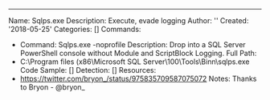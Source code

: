 ---
Name: Sqlps.exe
Description: Execute, evade logging
Author: ''
Created: '2018-05-25'
Categories: []
Commands:
  - Command: Sqlps.exe -noprofile
    Description: Drop into a SQL Server PowerShell console without Module and ScriptBlock Logging.
Full Path:
  - C:\Program files (x86\Microsoft SQL Server\100\Tools\Binn\sqlps.exe
Code Sample: []
Detection: []
Resources:
  - https://twitter.com/bryon_/status/975835709587075072
Notes: Thanks to Bryon - @bryon_
